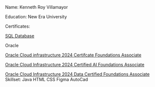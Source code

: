 Name: Kenneth Roy Villamayor

Education: New Era University

Certificates:

[SQL Database](https://courses.cognitiveclass.ai/certificates/243150b3511f41c0a35482a5ae4dda3d)


Oracle

[Oracle Cloud infrastructure 2024 Certifcate Foundations Associate](https://catalog-education.oracle.com/pls/certview/sharebadge?id=06E652FB100CE2F98C08A5B1F89B156AD12DC72941E1DF80D574A82F6C50EDFE)

[Oracle Cloud Infrastructure 2024 Certified AI Foundations Associate](https://catalog-education.oracle.com/ords/certview/sharebadge?id=99EEF9CD6F33AF3E3B23BE644A17FD186B357B4B19DF919B39E6A5CADF337D86)

[Oracle Cloud Infrastructure 2024 Data Certified Foundations Associate
](https://catalog-education.oracle.com/ords/certview/sharebadge?id=06E652FB100CE2F98C08A5B1F89B156A9C551C5AD6CB1C5F225980A4D6185410)
Skillset:
Java
HTML
CSS
Figma
AutoCad
